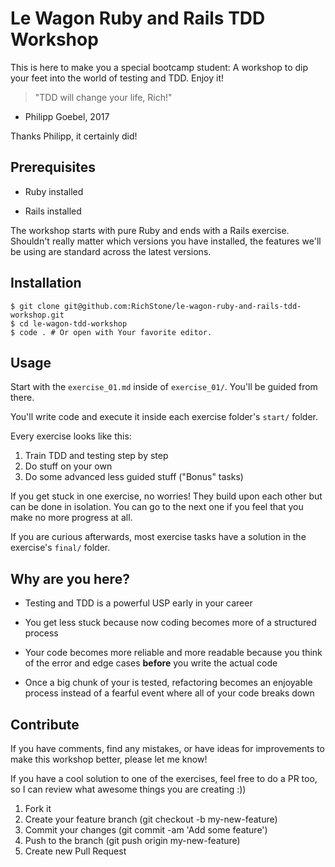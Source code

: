 # Le Wagon Ruby and Rails TDD Workshop

This is here to make you a special bootcamp student: A workshop to dip your feet
into the world of testing and TDD. Enjoy it!

> "TDD will change your life, Rich!"
- Philipp Goebel, 2017

Thanks Philipp, it certainly did!

## Prerequisites

* Ruby installed

* Rails installed

The workshop starts with pure Ruby and ends with a Rails exercise. Shouldn't
really matter which versions you have installed, the features we'll be using are
standard across the latest versions.

## Installation

```shell
$ git clone git@github.com:RichStone/le-wagon-ruby-and-rails-tdd-workshop.git
$ cd le-wagon-tdd-workshop
$ code . # Or open with Your favorite editor.
```

## Usage

Start with the `exercise_01.md` inside of `exercise_01/`. You'll be guided from
there.

You'll write code and execute it inside each exercise folder's `start/` folder.

Every exercise looks like this:

1. Train TDD and testing step by step
1. Do stuff on your own
1. Do some advanced less guided stuff ("Bonus" tasks)

If you get stuck in one exercise, no worries! They build upon each other but can
be done in isolation. You can go to the next one if you feel that you make no
more progress at all.

If you are curious afterwards, most exercise tasks have a solution in the
exercise's `final/` folder.

## Why are you here?

* Testing and TDD is a powerful USP early in your career

* You get less stuck because now coding becomes more of a structured process

* Your code becomes more reliable and more readable because you think of the
  error and edge cases **before** you write the actual code

* Once a big chunk of your is tested, refactoring becomes an enjoyable process
  instead of a fearful event where all of your code breaks down

## Contribute

If you have comments, find any mistakes, or have ideas for improvements to make
this workshop better, please let me know!

If you have a cool solution to one of the exercises, feel free to do a PR too,
so I can review what awesome things you are creating :))

1. Fork it
2. Create your feature branch (git checkout -b my-new-feature)
3. Commit your changes (git commit -am 'Add some feature')
4. Push to the branch (git push origin my-new-feature)
5. Create new Pull Request
